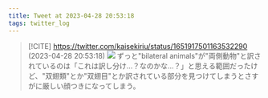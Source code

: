 ```yaml
---
title: Tweet at 2023-04-28 20:53:18
tags: twitter_log
---
```


> [!CITE] https://twitter.com/kaisekiriu/status/1651917501163532290 (2023-04-28 20:53:18)
> ![](https://twitter.com/kaisekiriu/status/1651917501163532290)
> ずっと"bilateral animals"が"両側動物"と訳されているのは「これは訳し分け…？なのかな…？」と思える範囲だったけど、"双翅類"とか"双翅目"とか訳されている部分を見つけてしまうとさすがに厳しい顔つきになってしまう。
